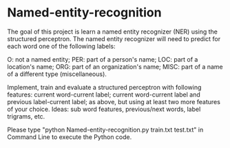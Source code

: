 # Named-entity-recognition

The goal of this project is learn a named entity recognizer (NER) using the structured perceptron. The named entity recognizer will need to predict for each word one of the following labels:

O: not a named entity;
PER: part of a person's name;
LOC: part of a location's name;
ORG: part of an organization's name;
MISC: part of a name of a different type (miscellaneous).

Implement, train and evaluate a structured perceptron with following features:
current word-current label;
current word-current label and previous label-current label;
as above, but using at least two more features of your choice. Ideas: sub word features, previous/next words, label trigrams, etc.

Please type "python Named-entity-recognition.py train.txt test.txt" in Command Line to execute the Python code.


